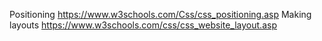 Positioning https://www.w3schools.com/Css/css_positioning.asp
Making layouts https://www.w3schools.com/css/css_website_layout.asp
